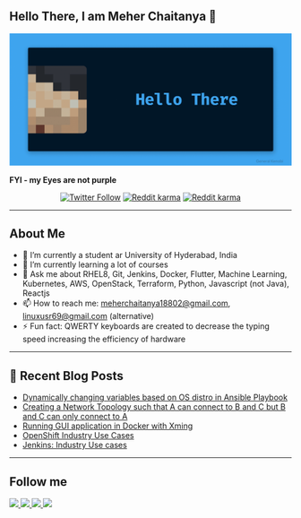 ## Hello There, I am Meher Chaitanya 👋 
<p align="center">
  <img alt="Hello There" src="https://raw.githubusercontent.com/smc181002/smc181002/master/bluegif.gif"  />
</p>
<b>FYI - my Eyes are not purple</b>

<p align="center">
   <a href="https://twitter.com/MeherCh71238001"><img alt="Twitter Follow" src="https://img.shields.io/twitter/follow/MeherCh71238001?style=for-the-badge&color=09f&labelColor=black&logo=twitter&label=@MeherCh71238001"></a>
   <a href="https://www.reddit.com/user/smc181002"><img alt="Reddit karma" src="https://img.shields.io/reddit/user-karma/combined/smc181002?style=for-the-badge"></a>
   <a href="https://github.com/smc181002"><img alt="Reddit karma" src="https://img.shields.io/github/watchers/smc181002/smc181002?label=github%20watchers&style=for-the-badge"></a>
   </p>

<!--
## Quarantine Skills Developed
<img src="https://img.icons8.com/color/36/000000/jenkins.png"/> Jenkins <br> 
<img src="https://img.icons8.com/color/36/000000/git.png"/> Git <br>
<img src="https://img.icons8.com/color/36/000000/kubernetes.png"/> Kubernetes <br>
<img src="https://img.icons8.com/color/36/000000/performance-monitoring.png"/> Prometheus, Grafana, ELK stack <br>
<img src="https://img.icons8.com/color/36/000000/amazon-web-services.png"/> AWS and Terraform <br>
<img src="https://img.icons8.com/color/36/000000/openstack.png"/> OpenStack and Terraform<br>
<img src="https://img.icons8.com/windows/36/000000/redhat.png"/> RHEL8 <br>
<img src="https://img.icons8.com/color/36/000000/flutter.png"/> Flutter<br>
<img src="https://code.benco.io/icon-collection/logos/ansible.svg" width="32px" />Ansible<br>
<img src="https://img.icons8.com/color/36/000000/python.png"/>Python<br>
-->

---

## About Me

- 🔭 I’m currently a student ar University of Hyderabad, India
- 🌱 I’m currently learning a lot of courses
- 💬 Ask me about RHEL8, Git, Jenkins, Docker, Flutter, Machine Learning, Kubernetes, AWS, OpenStack, Terraform, Python, Javascript (not Java), Reactjs
- 📫 How to reach me: meherchaitanya18802@gmail.com, linuxusr69@gmail.com (alternative)
- ⚡ Fun fact: QWERTY keyboards are created to decrease the typing speed increasing the efficiency of hardware 

---

## 📕 Recent Blog Posts

<!-- BLOG-POST-LIST:START -->
- [Dynamically changing variables based on OS distro in Ansible Playbook](https://smc181002.medium.com/dynamically-changing-variables-based-on-os-distro-in-ansible-playbook-6338cb4793ce?source=rss-ee5d12b9cb1a------2)
- [Creating a Network Topology such that A can connect to B and C but B and C can only connect to A](https://smc181002.medium.com/creating-a-network-topology-such-that-a-can-connect-to-b-and-c-but-b-and-c-can-only-connect-to-a-28c64589be3f?source=rss-ee5d12b9cb1a------2)
- [Running GUI application in Docker with Xming](https://smc181002.medium.com/running-gui-application-in-docker-with-xming-e9d81c5600e?source=rss-ee5d12b9cb1a------2)
- [OpenShift Industry Use Cases](https://smc181002.medium.com/openshift-industry-use-cases-b20ca056de9c?source=rss-ee5d12b9cb1a------2)
- [Jenkins: Industry Use cases](https://smc181002.medium.com/jenkins-industry-use-cases-a7d82740350a?source=rss-ee5d12b9cb1a------2)
<!-- BLOG-POST-LIST:END -->

---

## Follow me
<a href="https://twitter.com/MeherCh71238001">
  <img src="https://img.icons8.com/fluent/48/000000/twitter.png"/>
</a>
<a href="https://www.linkedin.com/in/meher-chaitanya-341567193/">
  <img src="https://img.icons8.com/color/48/000000/linkedin.png"/>
</a>
<a href="https://www.instagram.com/smc181002/">  
  <img src="https://img.icons8.com/fluent/48/000000/instagram-new.png"/>
</a>
<a href="https://www.reddit.com/user/smc181002/">  
  <img src="https://img.icons8.com/color/48/000000/reddit.png"/>
</a>

<!--
**smc181002/smc181002** is a ✨ _special_ ✨ repository because its `README.md` (this file) appears on your GitHub profile.

Here are some ideas to get you started:

- 🔭 I’m currently working on ...
- 🌱 I’m currently learning ...
- 👯 I’m looking to collaborate on ...
- 🤔 I’m looking for help with ...
- 💬 Ask me about ...
- 📫 How to reach me: ...
- 😄 Pronouns: ...
- ⚡ Fun fact: ...
-->
